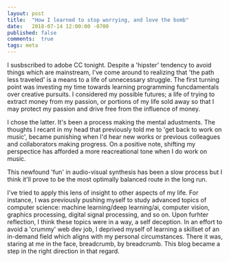 ```yaml
---
layout: post
title:  "How I learned to stop worrying, and love the bomb"
date:   2018-07-14 12:00:00 -0700
published: false
comments:  true
tags: meta
---
```


I susbscribed to adobe CC tonight. Despite a 'hipster' tendency to avoid things which are mainstream, I've come around to realizing that 'the path less traveled' is a means to a life of unnecessary struggle. The first turning point was investing my time towards learning programming funcdamentals over creative pursuits. I considered my possible futures; a life of trying to extract money from my passion, or portions of my life sold away so that I may protect my passion and drive free from the influence of money.

I chose the latter. It's been a process making the mental adustments. The thoughts I recant in my head that previously told me to 'get back to work on music', became punishing when I'd hear new works or previous colleagues and collaborators making progress. On a positive note, shifting my perspectice has afforded a more reacreational tone when I do work on music. 

This newfound 'fun' in audio-visual synthesis has been a slow process but I think it'll prove to be the most optimally balanced route in the long run.

I've tried to apply this lens of insight to other aspects of my life. For instance, I was previously pushing myself to study advanced topics of computer science: machine learning/deep learning/ai, computer vision, graphics processing, digital signal processing, and so on. Upon furhter reflection, I think these topics were in a way, a self deception. In an effort to avoid a 'crummy' web dev job, I deprived myself of learning a skillset of an in-demand field which aligns with my personal circumstances. There it was, staring at me in the face, breadcrumb, by breadcrumb. This blog became a step in the right direction in that regard. 